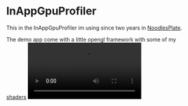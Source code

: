 # InAppGpuProfiler

This in the InAppGpuProfiler im using since two years in [NoodlesPlate](https://github.com/aiekick/NoodlesPlate).

The demo app come with a little opengl framework with some of my [shaders](https://www.shadertoy.com/user/aiekick)
![Demo](https://github.com/aiekick/InAppGpuProfiler/tree/DemoApp/doc/demo.mp4)
